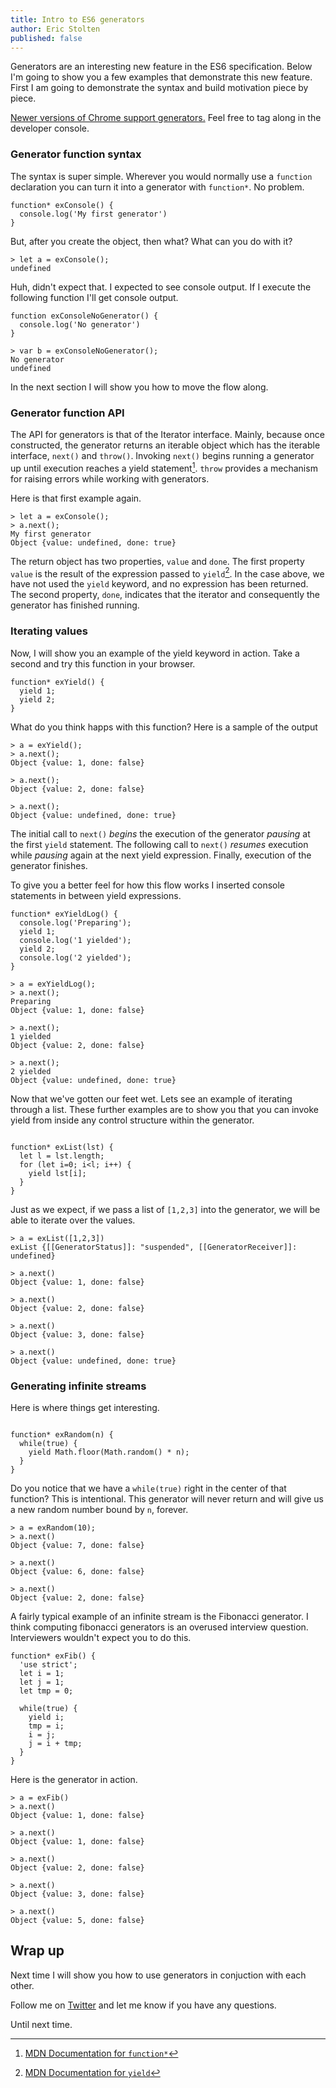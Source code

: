 ```yaml
---
title: Intro to ES6 generators
author: Eric Stolten
published: false
---
```


Generators are an interesting new feature in the ES6 specification. Below I'm
going to show you a few examples that demonstrate this new feature. First I am
going to demonstrate the syntax and build motivation piece by piece.

[Newer versions of Chrome support generators.]() Feel free to tag along in the
developer console.

### Generator function syntax

The syntax is super simple. Wherever you would normally use a `function`
declaration you can turn it into a generator with `function*`. No problem.

~~~ {.sourceCode .javascript}
function* exConsole() {
  console.log('My first generator')
}
~~~

But, after you create the object, then what? What can you do with it?

~~~ {.sourceCode .javascript}
> let a = exConsole();
undefined
~~~

Huh, didn't expect that. I expected to see console output. If I execute the
following function I'll get console output.

~~~ {.sourceCode .javascript}
function exConsoleNoGenerator() {
  console.log('No generator')
}
~~~

~~~ {.sourceCode .javascript}
> var b = exConsoleNoGenerator();
No generator
undefined
~~~

In the next section I will show you how to move the flow along.

### Generator function API

The API for generators is that of the Iterator interface. Mainly, because once
constructed, the generator returns an iterable object which has the iterable
interface, `next()` and `throw()`. Invoking `next()` begins running a generator
up until execution reaches a yield statement[^1].  `throw` provides a
mechanism for raising errors while working with generators.

[^1]: [MDN Documentation for `function*`](https://developer.mozilla.org/en-US/docs/Web/JavaScript/Reference/Statements/function*)

Here is that first example again.

~~~ {.sourceCode .javascript}
> let a = exConsole();
> a.next();
My first generator
Object {value: undefined, done: true}
~~~

The return object has two properties, `value` and `done`.  The first property
`value` is the result of the expression passed to `yield`[^2]. In the case
above, we have not used the `yield` keyword, and no expression has been
returned. The second property, `done`, indicates that the iterator and
consequently the generator has finished running.

[^2]: [MDN Documentation for `yield`](https://developer.mozilla.org/en-US/docs/Web/JavaScript/Reference/Operators/yield)

### Iterating values

Now, I will show you an example of the yield keyword in action. Take a second
and try this function in your browser.

~~~ {.sourceCode .javascript}
function* exYield() {
  yield 1;
  yield 2;
}
~~~

What do you think happs with this function? Here is a sample of the output

~~~ {.sourceCode .javascript}
> a = exYield();
> a.next();
Object {value: 1, done: false}

> a.next();
Object {value: 2, done: false}

> a.next();
Object {value: undefined, done: true}

~~~

The initial call to `next()` _begins_ the execution of the generator _pausing_ at the
first `yield` statement. The following call to `next()` _resumes_ execution
while _pausing_ again at the next yield expression. Finally, execution of the
generator finishes.

To give you a better feel for how this flow works I inserted console statements
in between yield expressions.

~~~ {.sourceCode .javascript}
function* exYieldLog() {
  console.log('Preparing');
  yield 1;
  console.log('1 yielded');
  yield 2;
  console.log('2 yielded');
}

> a = exYieldLog();
> a.next();
Preparing
Object {value: 1, done: false}

> a.next();
1 yielded
Object {value: 2, done: false}

> a.next();
2 yielded
Object {value: undefined, done: true}
~~~

Now that we've gotten our feet wet. Lets see an example of iterating through a
list. These further examples are to show you that you can invoke yield from
inside any control structure within the generator.


~~~ {.sourceCode .javascript}

function* exList(lst) {
  let l = lst.length;
  for (let i=0; i<l; i++) {
    yield lst[i];
  }
}
~~~

Just as we expect, if we pass a list of `[1,2,3]` into the generator, we will be
able to iterate over the values.

~~~ {.sourceCode .javascript}
> a = exList([1,2,3])
exList {[[GeneratorStatus]]: "suspended", [[GeneratorReceiver]]: undefined}

> a.next()
Object {value: 1, done: false}

> a.next()
Object {value: 2, done: false}

> a.next()
Object {value: 3, done: false}

> a.next()
Object {value: undefined, done: true}
~~~

### Generating infinite streams

Here is where things get interesting.

~~~ {.sourceCode .javascript}

function* exRandom(n) {
  while(true) {
    yield Math.floor(Math.random() * n);
  }
}
~~~

Do you notice that we have a `while(true)` right in the center of that
function? This is intentional. This generator will never return and
will give us a new random number bound by `n`, forever.

~~~ {.sourceCode .javascript}
> a = exRandom(10);
> a.next()
Object {value: 7, done: false}

> a.next()
Object {value: 6, done: false}

> a.next()
Object {value: 2, done: false}
~~~

A fairly typical example of an infinite stream is the Fibonacci
generator. I think computing fibonacci generators is an overused
interview question. Interviewers wouldn't expect you to do this.

~~~ {.sourceCode .javascript}
function* exFib() {
  'use strict';
  let i = 1;
  let j = 1;
  let tmp = 0;

  while(true) {
    yield i;
    tmp = i;
    i = j;
    j = i + tmp;
  }
}
~~~

Here is the generator in action.

~~~ {.sourceCode .javascript}
> a = exFib()
> a.next()
Object {value: 1, done: false}

> a.next()
Object {value: 1, done: false}

> a.next()
Object {value: 2, done: false}

> a.next()
Object {value: 3, done: false}

> a.next()
Object {value: 5, done: false}
~~~

## Wrap up

Next time I will show you how to use generators in conjuction with
each other.

Follow me on [Twitter](https://twitter.com/ericstolten) and let me
know if you have any questions.

Until next time.
